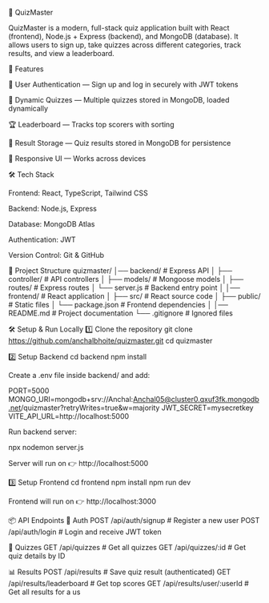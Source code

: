 🎯 QuizMaster

QuizMaster is a modern, full-stack quiz application built with React (frontend), Node.js + Express (backend), and MongoDB (database).
It allows users to sign up, take quizzes across different categories, track results, and view a leaderboard.

🚀 Features

🔐 User Authentication — Sign up and log in securely with JWT tokens

📝 Dynamic Quizzes — Multiple quizzes stored in MongoDB, loaded dynamically

🏆 Leaderboard — Tracks top scorers with sorting

💾 Result Storage — Quiz results stored in MongoDB for persistence

📱 Responsive UI — Works across devices

🛠 Tech Stack

Frontend: React, TypeScript, Tailwind CSS

Backend: Node.js, Express

Database: MongoDB Atlas

Authentication: JWT

Version Control: Git & GitHub

📂 Project Structure
quizmaster/
│── backend/          # Express API
│   ├── controller/   # API controllers
│   ├── models/       # Mongoose models
│   ├── routes/       # Express routes
│   └── server.js     # Backend entry point
│
│── frontend/         # React application
│   ├── src/          # React source code
│   ├── public/       # Static files
│   └── package.json  # Frontend dependencies
│
│── README.md         # Project documentation
└── .gitignore        # Ignored files

🛠️ Setup & Run Locally
1️⃣ Clone the repository
git clone https://github.com/anchalbhoite/quizmaster.git
cd quizmaster

2️⃣ Setup Backend
cd backend
npm install


Create a .env file inside backend/ and add:

PORT=5000
MONGO_URI=mongodb+srv://Anchal:Anchal05@cluster0.qxuf3fk.mongodb.net/quizmaster?retryWrites=true&w=majority
JWT_SECRET=mysecretkey
VITE_API_URL=http://localhost:5000


Run backend server:

npx nodemon server.js


Server will run on 👉 http://localhost:5000

3️⃣ Setup Frontend
cd frontend
npm install
npm run dev


Frontend will run on 👉 http://localhost:3000

📦 API Endpoints
🔑 Auth
POST   /api/auth/signup     # Register a new user
POST   /api/auth/login      # Login and receive JWT token

📝 Quizzes
GET    /api/quizzes         # Get all quizzes
GET    /api/quizzes/:id     # Get quiz details by ID

📊 Results
POST   /api/results         # Save quiz result (authenticated)
GET    /api/results/leaderboard   # Get top scores
GET    /api/results/user/:userId  # Get all results for a us